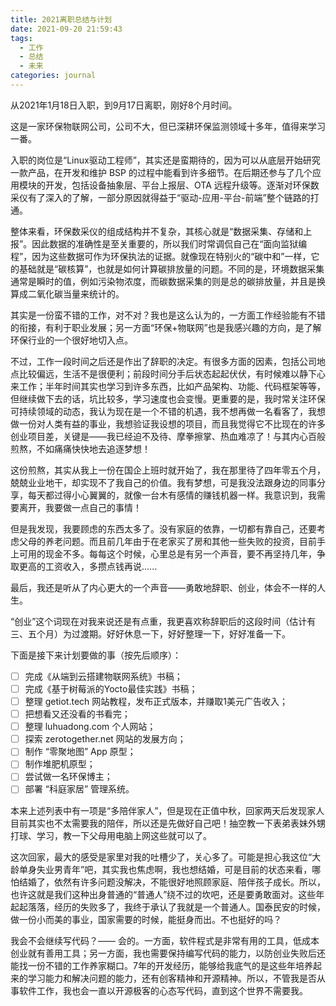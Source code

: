 ```yaml
---
title: 2021离职总结与计划
date: 2021-09-20 21:59:43
tags: 
  - 工作
  - 总结
  - 未来
categories: journal
---
```


从2021年1月18日入职，到9月17日离职，刚好8个月时间。

这是一家环保物联网公司，公司不大，但已深耕环保监测领域十多年，值得来学习一番。

入职的岗位是“Linux驱动工程师”，其实还是蛮期待的，因为可以从底层开始研究一款产品，在开发和维护 BSP 的过程中能看到许多细节。在后期还参与了几个应用模块的开发，包括设备抽象层、平台上报层、OTA 远程升级等。逐渐对环保数采仪有了深入的了解，一部分原因就得益于“驱动-应用-平台-前端”整个链路的打通。

整体来看，环保数采仪的组成结构并不复杂，其核心就是“数据采集、存储和上报”。因此数据的准确性是至关重要的，所以我们时常调侃自己在“面向监狱编程”，因为这些数据可作为环保执法的证据。就像现在特别火的“碳中和”一样，它的基础就是“碳核算”，也就是如何计算碳排放量的问题。不同的是，环境数据采集通常是瞬时的值，例如污染物浓度，而碳数据采集的则是总的碳排放量，并且是换算成二氧化碳当量来统计的。

其实是一份蛮不错的工作，对不对？我也是这么认为的，一方面工作经验能有不错的衔接，有利于职业发展；另一方面“环保+物联网”也是我感兴趣的方向，是了解环保行业的一个很好地切入点。

不过，工作一段时间之后还是作出了辞职的决定。有很多方面的因素，包括公司地点比较偏远，生活不是很便利；前段时间分手后状态起起伏伏，有时候难以静下心来工作；半年时间其实也学习到许多东西，比如产品架构、功能、代码框架等等，但继续做下去的话，坑比较多，学习速度也会变慢。更重要的是，我时常关注环保可持续领域的动态，我认为现在是一个不错的机遇，我不想再做一名看客了，我想做一份对人类有益的事业，我想验证我设想的项目，而且我觉得它不比现在的许多创业项目差，关键是——我已经迫不及待、摩拳擦掌、热血难凉了！与其内心百般煎熬，不如痛痛快快地去追逐梦想！

这份煎熬，其实从我上一份在国企上班时就开始了，我在那里待了四年零五个月，兢兢业业地干，却实现不了我自己的价值。我有梦想，可是我没法跟身边的同事分享，每天都过得小心翼翼的，就像一台木有感情的赚钱机器一样。我意识到，我需要离开，我要做一点自己的事情！

但是我发现，我要顾虑的东西太多了。没有家庭的依靠，一切都有靠自己，还要考虑父母的养老问题。而且前几年由于在老家买了房和其他一些失败的投资，目前手上可用的现金不多。每每这个时候，心里总是有另一个声音，要不再坚持几年，争取更高的工资收入，多攒点钱再说......

最后，我还是听从了内心更大的一个声音——勇敢地辞职、创业，体会不一样的人生。

“创业”这个词现在对我来说还是有点重，我更喜欢称辞职后的这段时间（估计有三、五个月）为过渡期。好好休息一下，好好整理一下，好好准备一下。

下面是接下来计划要做的事（按先后顺序）：

- [ ] 完成《从端到云搭建物联网系统》书稿；
- [ ] 完成《基于树莓派的Yocto最佳实践》书稿；
- [ ] 整理 getiot.tech 网站教程，发布正式版本，并赚取1美元广告收入；
- [ ] 把想看又还没看的书看完；
- [ ] 整理 luhuadong.com 个人网站；
- [ ] 探索 zerotogether.net 网站的发展方向；
- [ ] 制作 “零聚地图” App 原型；
- [ ] 制作堆肥机原型；
- [ ] 尝试做一名环保博主；
- [ ] 部署 “科庭家居” 管理系统。

本来上述列表中有一项是“多陪伴家人”，但是现在正值中秋，回家两天后发现家人目前其实也不太需要我的陪伴，所以还是先做好自己吧！抽空教一下表弟表妹外甥打球、学习，教一下父母用电脑上网这些就可以了。

这次回家，最大的感受是家里对我的吐槽少了，关心多了。可能是担心我这位“大龄单身失业男青年”吧，其实我也焦虑啊，我也想结婚，可是目前的状态来看，哪怕结婚了，依然有许多问题没解决，不能很好地照顾家庭、陪伴孩子成长。所以，也许这就是我们这种出身普通的“普通人”绕不过的坎吧，还是要勇敢面对。这些年起起落落，经历的失败多了，我终于承认了我就是一个普通人。国泰民安的时候，做一份小而美的事业，国家需要的时候，能挺身而出。不也挺好的吗？

我会不会继续写代码？—— 会的。一方面，软件程式是非常有用的工具，低成本创业就有善用工具；另一方面，我也需要保持编写代码的能力，以防创业失败后还能找一份不错的工作养家糊口。7年的开发经历，能够给我底气的是这些年培养起来的学习能力和解决问题的能力，还有创客精神和开源精神。所以，不管我是否从事软件工作，我也会一直以开源极客的心态写代码，直到这个世界不需要我。
